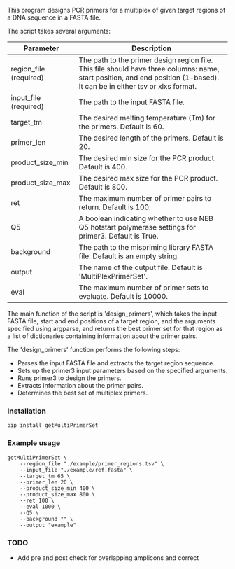 This program designs PCR primers for a multiplex of given target regions of a DNA sequence in a FASTA file.

The script takes several arguments:

| Parameter | Description |
| --- | --- |
| region_file (required) | The path to the primer design region file. This file should have three columns: name, start position, and end position (1-based). It can be in either tsv or xlxs format. |
| input_file (required) | The path to the input FASTA file. |
| target_tm | The desired melting temperature (Tm) for the primers. Default is 60. |
| primer_len | The desired length of the primers. Default is 20. |
| product_size_min | The desired min size for the PCR product. Default is 400. |
| product_size_max | The desired max size for the PCR product. Default is 800. |
| ret | The maximum number of primer pairs to return. Default is 100. |
| Q5 | A boolean indicating whether to use NEB Q5 hotstart polymerase settings for primer3. Default is True. |
| background | The path to the mispriming library FASTA file. Default is an empty string. |
| output | The name of the output file. Default is 'MultiPlexPrimerSet'. |
| eval | The maximum number of primer sets to evaluate. Default is 10000. |

The main function of the script is 'design_primers', which takes the input FASTA file, start and end positions of a target region, and the arguments specified using argparse, and returns the best primer set for that region as a list of dictionaries containing information about the primer pairs.

The 'design_primers' function performs the following steps:

-   Parses the input FASTA file and extracts the target region sequence.
-   Sets up the primer3 input parameters based on the specified arguments.
-   Runs primer3 to design the primers.
-   Extracts information about the primer pairs.
-   Determines the best set of multiplex primers.


<!-- Pleae note, that searching for the best primerset can take a long time, even when many threads are used and depends on the "The maximum number of primer pairs to return". For example, 10 targets returing 100 primers each will give 10^20 unqiue combinations to evaluate. -->


### Installation
```
pip install getMultiPrimerSet
```

### Example usage
```
getMultiPrimerSet \
    --region_file "./example/primer_regions.tsv" \
    --input_file "./example/ref.fasta" \
    --target_tm 65 \
    --primer_len 20 \
    --product_size_min 400 \
    --product_size_max 800 \
    --ret 100 \
    --eval 1000 \
    --Q5 \
    --background "" \
    --output "example"
```


### TODO
-   Add pre and post check for overlapping amplicons and correct